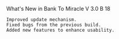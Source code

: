 What's New in Bank To Miracle V 3.0 B 18


    Improved update mechanism.
    Fixed bugs from the previous build.
    Added new features to enhance usability.

